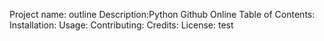 Project name: outline
Description:Python Github Online
Table of Contents:
Installation:
Usage:
Contributing:
Credits:
License:
test 
